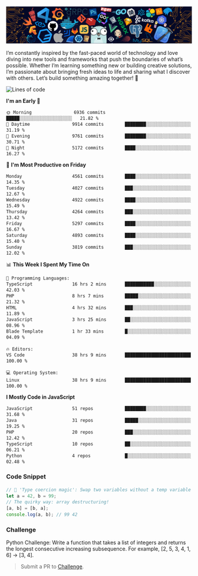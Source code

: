![](https://github.com/0x3EF8/0x3EF8/raw/main/images/header_.png)

I’m constantly inspired by the fast-paced world of technology and love diving into new tools and frameworks that push the boundaries of what’s possible. Whether I’m learning something new or building creative solutions, I’m passionate about bringing fresh ideas to life and sharing what I discover with others. Let’s build something amazing together! 🚀

<!--START_SECTION:header-->
![Lines of code](https://img.shields.io/badge/From%20Hello%20World%20I%27ve%20Written-23.0%20million%20lines%20of%20code-blue)

**I'm an Early 🐤** 

```text
🌞 Morning                6936 commits        █████░░░░░░░░░░░░░░░░░░░░   21.82 % 
🌆 Daytime                9914 commits        ████████░░░░░░░░░░░░░░░░░   31.19 % 
🌃 Evening                9761 commits        ████████░░░░░░░░░░░░░░░░░   30.71 % 
🌙 Night                  5172 commits        ████░░░░░░░░░░░░░░░░░░░░░   16.27 % 
```
📅 **I'm Most Productive on Friday** 

```text
Monday                   4561 commits        ████░░░░░░░░░░░░░░░░░░░░░   14.35 % 
Tuesday                  4027 commits        ███░░░░░░░░░░░░░░░░░░░░░░   12.67 % 
Wednesday                4922 commits        ████░░░░░░░░░░░░░░░░░░░░░   15.49 % 
Thursday                 4264 commits        ███░░░░░░░░░░░░░░░░░░░░░░   13.42 % 
Friday                   5297 commits        ████░░░░░░░░░░░░░░░░░░░░░   16.67 % 
Saturday                 4893 commits        ████░░░░░░░░░░░░░░░░░░░░░   15.40 % 
Sunday                   3819 commits        ███░░░░░░░░░░░░░░░░░░░░░░   12.02 % 
```


📊 **This Week I Spent My Time On** 

```text
💬 Programming Languages: 
TypeScript               16 hrs 2 mins       ███████████░░░░░░░░░░░░░░   42.03 % 
PHP                      8 hrs 7 mins        █████░░░░░░░░░░░░░░░░░░░░   21.32 % 
HTML                     4 hrs 32 mins       ███░░░░░░░░░░░░░░░░░░░░░░   11.89 % 
JavaScript               3 hrs 25 mins       ██░░░░░░░░░░░░░░░░░░░░░░░   08.96 % 
Blade Template           1 hr 33 mins        █░░░░░░░░░░░░░░░░░░░░░░░░   04.09 % 

🔥 Editors: 
VS Code                  38 hrs 9 mins       █████████████████████████   100.00 % 

💻 Operating System: 
Linux                    38 hrs 9 mins       █████████████████████████   100.00 % 
```

**I Mostly Code in JavaScript** 

```text
JavaScript               51 repos            ████████░░░░░░░░░░░░░░░░░   31.68 % 
Java                     31 repos            █████░░░░░░░░░░░░░░░░░░░░   19.25 % 
PHP                      20 repos            ███░░░░░░░░░░░░░░░░░░░░░░   12.42 % 
TypeScript               10 repos            ██░░░░░░░░░░░░░░░░░░░░░░░   06.21 % 
Python                   4 repos             █░░░░░░░░░░░░░░░░░░░░░░░░   02.48 % 
```




<!--END_SECTION:header-->

<!--START_SECTION:footer-->
### Code Snippet
```js
// 🦄 'Type coercion magic': Swap two variables without a temp variable in JavaScript
let a = 42, b = 99;
// The quirky way: array destructuring!
[a, b] = [b, a];
console.log(a, b); // 99 42
```
### Challenge
Python Challenge: Write a function that takes a list of integers and returns the longest consecutive increasing subsequence. For example, [2, 5, 3, 4, 1, 6] -> [3, 4].
<!--END_SECTION:footer-->
> Submit a PR to [Challenge](https://github.com/mrepol742/challenge/fork).

